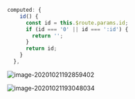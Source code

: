 ```js
computed: {
    id() {
      const id = this.$route.params.id;
      if (id === '0' || id === ':id') {
        return '';
      }
      return id;
    }
  },
```

![image-20201021192859402](D:\笔记\media\image-20201021192859402.png)

![image-20201021193048034](D:\笔记\media\image-20201021193048034.png)